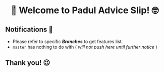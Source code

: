 <div align="center">
  <h1>
   🤩 Welcome to Padul Advice Slip! 🤓
  </h1>
</div>

## Notifications 🤗

 -  Please refer to specific _**Branches**_ to get features list.
 -  `master` has nothing to do with ( _will not push here until further notice_ )

## Thank you! 😉
